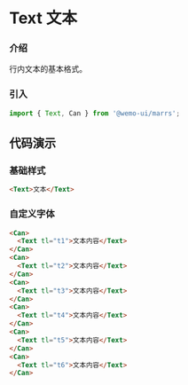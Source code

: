 # Text 文本

### 介绍

行内文本的基本格式。


### 引入

```js
import { Text, Can } from '@wemo-ui/marrs';
```

## 代码演示

### 基础样式

```html
<Text>文本</Text>
```

### 自定义字体

```html
<Can>
  <Text tl="t1">文本内容</Text>
</Can>
<Can>
  <Text tl="t2">文本内容</Text>
</Can>
<Can>
  <Text tl="t3">文本内容</Text>
</Can>
<Can>
  <Text tl="t4">文本内容</Text>
</Can>
<Can>
  <Text tl="t5">文本内容</Text>
</Can>
<Can>
  <Text tl="t6">文本内容</Text>
</Can>
```

